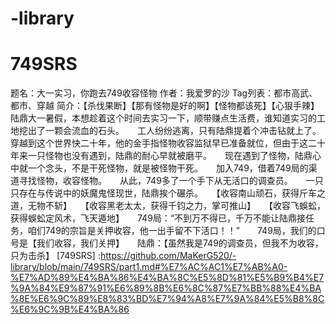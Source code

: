 # -library

# 749SRS
题名：大一实习，你跑去749收容怪物 
作者：我爱罗的沙 Tag列表：都市高武、都市、穿越 
简介：【杀伐果断】【那有怪物是好的啊】【怪物都该死】【心狠手辣】　　陆鼎大一暑假，本想趁着这个时间去实习一下，顺带赚点生活费，谁知道实习的工地挖出了一颗会流血的石头。　　工人纷纷逃离，只有陆鼎提着个冲击钻就上了。　　穿越到这个世界快二十年，他的金手指怪物收容监狱早已准备就位，但由于这二十年来一只怪物也没有遇到，陆鼎的耐心早就被磨平。　　现在遇到了怪物，陆鼎心中就一个念头，不是干死怪物，就是被怪物干死。　　加入749，借着749局的渠道寻找怪物，收容怪物。　　从此，749多了一个手下从无活口的调查员。　　一只只存在与传说中的妖魔鬼怪现世，陆鼎挨个碾杀。　　【收容南山顽石，获得斤车之道，无物不斩】　　【收容黑老太太，获得千钧之力，掌可推山】　　【收容飞蜈蚣，获得蜈蚣定风术，飞天遁地】　　749局：“不到万不得已，千万不能让陆鼎接任务，咱们749的宗旨是关押收容，他一出手留不下活口！！”　　749局，我们的口号是【我们收容，我们关押】　　陆鼎：【虽然我是749的调查员，但我不为收容，只为击杀】
[749SRS] :https://github.com/MaKerG520/-library/blob/main/749SRS/part1.md#%E7%AC%AC1%E7%AB%A0-%E7%AD%89%E4%BA%86%E4%BA%8C%E5%8D%81%E5%B9%B4%E7%9A%84%E9%87%91%E6%89%8B%E6%8C%87%E7%BB%88%E4%BA%8E%E6%9C%89%E8%83%BD%E7%94%A8%E7%9A%84%E5%B8%8C%E6%9C%9B%E4%BA%86

